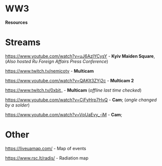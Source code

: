 # WW3
**Resources**

# Streams


https://www.youtube.com/watch?v=uJ6AzlYCysY - **Kyiv Maiden Square**, (_Also hosted Ru Foreign Affairs Press Conference_)

https://www.twitch.tv/nemicotv - **Multicam**

https://www.youtube.com/watch?v=QAKIt3ZYj2c - **Multicam 2**

https://www.twitch.tv/0xbit_ - **Multicam** (_offline last time checked_)



https://www.youtube.com/watch?v=CjFyHrp7HvQ - **Cam**; (_angle changed by a solder_)

https://www.youtube.com/watch?v=VpUaEvy_-iM - **Cam**;


# Other
https://liveuamap.com/ - Map of events

https://www.rsc.lt/radis/ - Radiation map
